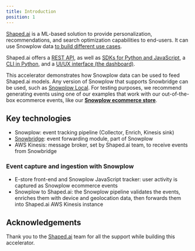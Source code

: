 ```yaml
---
title: Introduction
position: 1
---
```


[Shaped.ai](https://shaped.ai) is a ML-based solution to provide personalization, recommendations, and search optimization capabilities to end-users. It can use Snowplow data [to build different use cases](https://docs.shaped.ai/docs/use_cases/overview/).

Shaped.ai offers a [REST API](https://docs.shaped.ai/docs/api), as well as [SDKs for Python and JavaScript](https://docs.shaped.ai/docs/overview/install-sdk), a [CLI in Python](https://docs.shaped.ai/docs/overview/installing-shaped-cli), and a [UI/UX interface (the dashboard)](https://dashboard.shaped.ai/).

This accelerator demonstrates how Snowplow data can be used to feed Shaped.ai models. Any version of Snowplow that supports Snowbridge can be used, such as [Snowplow Local](https://github.com/snowplow-incubator/snowplow-local). For testing purposes, we recommend generating events using one of our examples that work with our out-of-the-box ecommerce events, like our [**Snowplow ecommerce store**](https://github.com/snowplow-industry-solutions/ecommerce-nextjs-example-store).

## Key technologies

* Snowplow: event tracking pipeline (Collector, Enrich, Kinesis sink)
* [Snowbridge](/docs/api-reference/snowbridge/): event forwarding module, part of Snowplow
* AWS Kinesis: message broker, set by Shaped.ai team, to receive events from Snowbridge

### Event capture and ingestion with Snowplow

- E-store front-end and Snowplow JavaScript tracker: user activity is captured as Snowplow ecommerce events
- Snowplow to Shaped.ai: the Snowplow pipeline validates the events, enriches them with device and geolocation data, then forwards them into Shaped.ai AWS Kinesis instance

## Acknowledgements

Thank you to the [Shaped.ai](https://shaped.ai) team for all the support while building this accelerator.

